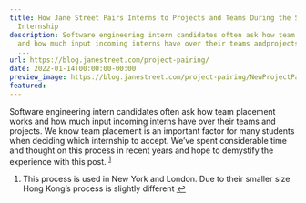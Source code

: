 ```yaml
---
title: How Jane Street Pairs Interns to Projects and Teams During the Software Engineering
  Internship
description: Software engineering intern candidates often ask how team placementworks
  and how much input incoming interns have over their teams andprojects. We know team
  ...
url: https://blog.janestreet.com/project-pairing/
date: 2022-01-14T00:00:00-00:00
preview_image: https://blog.janestreet.com/project-pairing/NewProjectPairing.png
featured:
---
```


<p>Software engineering intern candidates often ask how team placement
works and how much input incoming interns have over their teams and
projects. We know team placement is an important factor for many
students when deciding which internship to accept. We&rsquo;ve spent
considerable time and thought on this process in recent years and hope
to demystify the experience with this post. <sup><a href="https://blog.janestreet.com/feed.xml#fn:1" class="footnote">1</a></sup></p>

<div class="footnotes">
  <ol>
    <li>
      <p>This process is used in New York and London.  Due to their smaller size Hong Kong&rsquo;s process is slightly different&nbsp;<a href="https://blog.janestreet.com/feed.xml#fnref:1" class="reversefootnote">&#8617;</a></p>
    </li>
  </ol>
</div>

